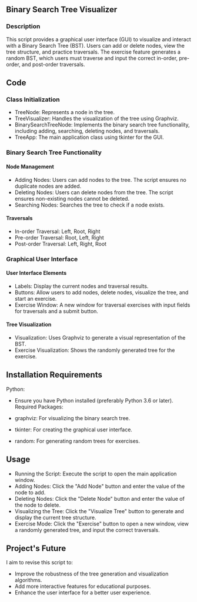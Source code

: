 ## Binary Search Tree Visualizer
### Description
This script provides a graphical user interface (GUI) to visualize and interact with a Binary Search Tree (BST). Users can add or delete nodes, view the tree structure, and practice traversals. The exercise feature generates a random BST, which users must traverse and input the correct in-order, pre-order, and post-order traversals.

## Code
### Class Initialization
- TreeNode: Represents a node in the tree.
- TreeVisualizer: Handles the visualization of the tree using Graphviz.
- BinarySearchTreeNode: Implements the binary search tree functionality, including adding, searching, deleting nodes, and traversals.
- TreeApp: The main application class using tkinter for the GUI.
### Binary Search Tree Functionality
#### Node Management
- Adding Nodes: Users can add nodes to the tree. The script ensures no duplicate nodes are added.
- Deleting Nodes: Users can delete nodes from the tree. The script ensures non-existing nodes cannot be deleted.
- Searching Nodes: Searches the tree to check if a node exists.
#### Traversals
- In-order Traversal: Left, Root, Right
- Pre-order Traversal: Root, Left, Right
- Post-order Traversal: Left, Right, Root
### Graphical User Interface
#### User Interface Elements
- Labels: Display the current nodes and traversal results.
- Buttons: Allow users to add nodes, delete nodes, visualize the tree, and start an exercise.
- Exercise Window: A new window for traversal exercises with input fields for traversals and a submit button.
#### Tree Visualization
- Visualization: Uses Graphviz to generate a visual representation of the BST.
- Exercise Visualization: Shows the randomly generated tree for the exercise.
## Installation Requirements
Python:

- Ensure you have Python installed (preferably Python 3.6 or later).
Required Packages:

- graphviz: For visualizing the binary search tree.
- tkinter: For creating the graphical user interface.
- random: For generating random trees for exercises.
## Usage
- Running the Script: Execute the script to open the main application window.
- Adding Nodes: Click the "Add Node" button and enter the value of the node to add.
- Deleting Nodes: Click the "Delete Node" button and enter the value of the node to delete.
- Visualizing the Tree: Click the "Visualize Tree" button to generate and display the current tree structure.
- Exercise Mode: Click the "Exercise" button to open a new window, view a randomly generated tree, and input the correct traversals.
## Project's Future
I aim to revise this script to:

- Improve the robustness of the tree generation and visualization algorithms.
- Add more interactive features for educational purposes.
- Enhance the user interface for a better user experience.
